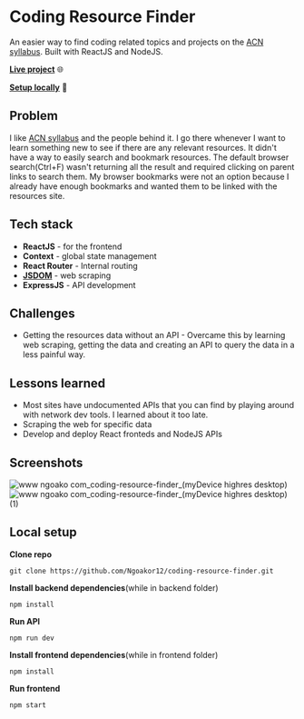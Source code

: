 # Coding Resource Finder
An easier way to find coding related topics and projects on the [ACN syllabus](http://syllabus.africacode.net/). Built with ReactJS and NodeJS.

[**Live project**](https://www.ngoako.com/coding-resource-finder/) 🌐

[**Setup locally**](#local-setup) 🔧

## Problem
I like [ACN syllabus](http://syllabus.africacode.net/) and the people behind it. I go there whenever I want to learn something new to see if there are any relevant resources. It didn't have a way to easily search and bookmark resources. The default browser search(Ctrl+F) wasn't returning all the result and required clicking on parent links to search them. My browser bookmarks were not an option because I already have enough bookmarks and wanted them to be linked with the resources site.

## Tech stack
- **ReactJS** - for the frontend
- **Context** - global state management
- **React Router** - Internal routing
- [**JSDOM**](https://github.com/jsdom/jsdom) - web scraping
- **ExpressJS** - API development

## Challenges
- Getting the resources data without an API - Overcame this by learning web scraping, getting the data and creating an API to query the data in a less painful way. 

## Lessons learned
- Most sites have undocumented APIs that you can find by playing around with network dev tools. I learned about it too late.
- Scraping the web for specific data
- Develop and deploy React fronteds and NodeJS APIs

## Screenshots
![www ngoako com_coding-resource-finder_(myDevice highres desktop)](https://user-images.githubusercontent.com/54069197/155377612-66abb465-783e-46c7-be4c-b98b1f74848f.png)
![www ngoako com_coding-resource-finder_(myDevice highres desktop) (1)](https://user-images.githubusercontent.com/54069197/155377548-f7db8a17-ee1c-4aa0-b331-e1d6214e78b1.png)

## Local setup
**Clone repo**
```
git clone https://github.com/Ngoakor12/coding-resource-finder.git
```
**Install backend dependencies**(while in backend folder)
```
npm install
```
**Run API**
```
npm run dev
```
**Install frontend dependencies**(while in frontend folder)
```
npm install
```
**Run frontend**
```
npm start
```
